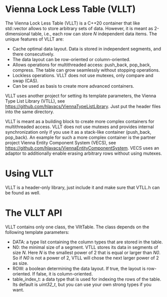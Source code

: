 # Vienna Lock Less Table (VLLT)

The Vienna Lock Less Table (VLLT) is a C++20 container that like std::vector allows to store arbitrary sets of data. However, it is meant as 2-dimensional table, i.e., each row can store *N* independent data items. The unique features of VLLT are:
* Cache optimal data layout. Data is stored in independent segments, and there consecutively.
* The data layout can be row-oriented or column-oriented.
* Allows operations for multithreaded access: push_back, pop_back, compress. The table can grow seamlessly without stopping operations.
* Lockless operations. VLLT does not use mutexes, only compare and swap (CAS).
* Can be used as basis to create more advanced containers.

VLLT uses another project for setting its template parameters, the Vienna Type List Library (VTLL), see https://github.com/hlavacs/ViennaTypeListLibrary. Just put the header files into the same directory.

VLLT is meant as a building block to create more complex containers for multithreaded access. VLLT does not use mutexes and provides internal synchronization only if you use it as a stack-like container (push_back, pop_back). An example for such a more complex container is the partner project Vienna Entity Component System (VECS), see https://github.com/hlavacs/ViennaEntityComponentSystem. VECS uses an adaptor to additionally enable erasing arbitrary rows without using mutexes.

# Using VLLT

VLLT is a header-only library, just include it and make sure that VTLL.h can be found as well.


# The VLLT API

VLLT contains only one class, the VlltTable. The class depends on the following template parameters:
* DATA: a type list containing the column types that are stored in the table.
* N0: the minimal size of a segment. VTLL stores its data in segments of size *N*. Here *N* is the smallest power of 2 that is equal or larger than *N0*. So if *N0* is not a power of 2, VTLL will chose the next larger power of 2 as size.
* ROW: a boolean determining the data layout. If true, the layout is row-oriented. If false, it is column-oriented.
* table_index_t: a data type that is used for indexing the rows of the table. Its default is *uint32_t*, but you can use your own strong types if you want.
